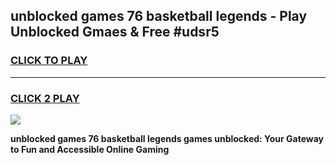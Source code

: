 
## unblocked games 76 basketball legends - Play Unblocked Gmaes & Free #udsr5
<h3>
<a href="https://premium.freeplayer.one?title=unblocked_games_76_basketball_legends&ref=03M">CLICK TO PLAY</a></h3>
<hr>

<h3>
<a href="https://premium.freeplayer.one?title=unblocked_games_76_basketball_legends&ref=03M">CLICK 2 PLAY</a>
  
</h3>

<a href="https://premium.freeplayer.one?title=unblocked_games_76_basketball_legends&ref=03M"><img src="https://clearcache.store/games.png"></a>


**unblocked games 76 basketball legends games unblocked: Your Gateway to Fun and Accessible Online Gaming**
